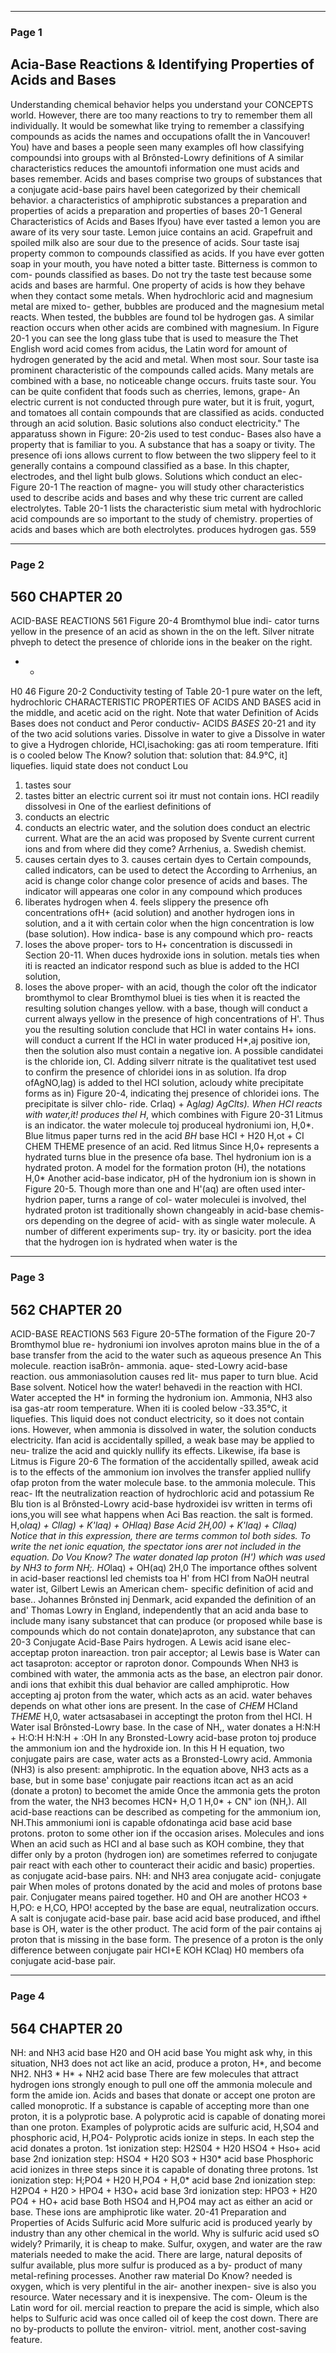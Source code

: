 

---

### Page 1

Acia-Base Reactions
&
Identifying Properties of
Acids and Bases
-
Understanding chemical behavior helps you understand your CONCEPTS
world. However, there are too many reactions to try to remember
them all individually. It would be somewhat like trying to remember a classifying compounds as acids
the names and occupations ofallt the in Vancouver! You) have and bases
a
people
seen many examples ofl how classifying compoundsi into groups with aI Brônsted-Lowry definitions of
A
similar characteristics reduces the amountofi information one must acids and bases
remember. Acids and bases comprise two groups of substances that a conjugate acid-base pairs
havel been categorized by their chemicall behavior.
a characteristics of amphiprotic
substances
a preparation and properties of
acids
a preparation and properties of
bases
20-1 General Characteristics
of Acids and Bases
Ifyou) have ever tasted a lemon you are aware of its very sour taste.
Lemon juice contains an acid. Grapefruit and spoiled milk also are
sour due to the presence of acids. Sour taste isaj property common to
compounds classified as acids. If you have ever gotten soap in your
mouth, you have noted a bitter taste. Bitterness is common to com-
pounds classified as bases. Do not try the taste test because some
acids and bases are harmful.
One property of acids is how they behave when they contact some
metals. When hydrochloric acid and magnesium metal are mixed to-
gether, bubbles are produced and the magnesium metal reacts. When
tested, the bubbles are found tol be hydrogen gas. A similar reaction
occurs when other acids are combined with magnesium. In Figure
20-1 you can see the long glass tube that is used to measure the
Thet English word acid comes from acidus, the Latin word for
amount of hydrogen generated by the acid and metal. When most
sour. Sour taste isa prominent characteristic of the compounds called acids. Many
metals are combined with a base, no noticeable change occurs.
fruits taste sour. You can be quite confident that foods such as cherries, lemons, grape-
An electric current is not conducted through pure water, but it is
fruit, yogurt, and tomatoes all contain compounds that are classified as acids.
conducted through an acid solution. Basic solutions also conduct
electricity." The apparatuss shown in Figure: 20-2is used to test conduc-
Bases also have a property that is familiar to you. A substance that has a soapy or
tivity. The presence ofi ions allows current to flow between the two
slippery feel to it generally contains a compound classified as a base. In this chapter,
electrodes, and thel light bulb glows. Solutions which conduct an elec- Figure 20-1 The reaction of magne-
you will study other characteristics used to describe acids and bases and why these
tric current are called electrolytes. Table 20-1 lists the characteristic sium metal with hydrochloric acid
compounds are so important to the study of chemistry.
properties of acids and bases which are both electrolytes.
produces hydrogen gas.
559


---

### Page 2

## 560 CHAPTER 20
ACID-BASE REACTIONS 561
Figure 20-4 Bromthymol blue indi-
cator turns yellow in the presence of
an acid as shown in the
on the left. Silver nitrate phveph to
detect the presence of chloride ions
in the beaker on the right.


- -
H0
46
Figure 20-2 Conductivity testing of Table 20-1
pure water on the left, hydrochloric CHARACTERISTIC PROPERTIES OF ACIDS AND BASES
acid in the middle, and acetic acid
on the right. Note that water
Definition of Acids Bases
does not conduct and Peror conductiv- ACIDS
$BASES$
20-21
and
ity of the two acid solutions varies. Dissolve in water to give a Dissolve in water to give a
Hydrogen chloride, HCl,isachoking: gas ati room temperature. Ifiti is o
cooled below
The
Know?
solution that:
solution that:
84.9°C, it] liquefies. liquid state does not conduct Lou
1. tastes sour
1. tastes bitter
an electric current soi itr must not contain ions. HCI readily dissolvesi in One of the earliest definitions of
2. conducts an electric
2. conducts an electric
water, and the solution does conduct an electric current. What are the an acid was proposed by Svente
current
current
ions and from where did they come?
Arrhenius, a. Swedish chemist.
3. causes certain dyes to 3. causes certain dyes to
Certain compounds, called indicators, can be used to detect the According to Arrhenius, an acid is
change color
change color
presence of acids and bases. The indicator will appearas one color in any compound which produces
4. liberates hydrogen when 4. feels slippery
the presence ofh concentrations ofH+ (acid solution) and another hydrogen ions in solution, and a
it with certain
color when the hign concentration is low (base solution). How indica- base is any compound which pro-
reacts
5. loses the above proper-
tors to H+ concentration is discussedi in Section 20-11. When duces hydroxide ions in solution.
metals
ties when iti is reacted
an indicator respond such as
blue is added to the HCI solution,
5. loses the above proper-
with an acid, though
the color oft the indicator bromthymol to clear Bromthymol bluei is
ties when it is reacted
the resulting solution
changes yellow.
with a base, though
will conduct a current
always yellow in the presence of high concentrations of H'. Thus you
the resulting solution
conclude that HCI in water contains H+ ions.
will conduct a current
If the HCI in water produced H*,aj positive ion, then the solution
also must contain a negative ion. A possible candidatei is the chloride
ion, CI. Adding silverr nitrate is the qualitativet test used to confirm the
presence of chloridei ions in as solution. Ifa drop ofAgNO,lag) is added
to thel HCI solution, acloudy white precipitate forms as in) Figure 20-4,
indicating thej presence of chloridei ions. The precipitate is silver chlo-
ride.
Crlaq) + Ag*lag) AgClts).
When HCI reacts with water,it! produces thel H*, which combines with
Figure 20-31 Litmus is an indicator.
the water molecule toj produceal hydroniumi ion, H,0*.
Blue litmus paper turns red in the
acid
$BH$
base
HCI + H20 H,ot + CI
CHEM THEME
presence of an acid. Red litmus
Since H,0+ represents a hydrated
turns blue in the presence ofa base.
Thel hydronium ion is a hydrated proton. A model for the formation proton (H), the notations H,0*
Another acid-base indicator, pH
of the hydronium ion is shown in Figure 20-5. Though more than one and H'(aq) are often used inter-
hydrion paper, turns a range of col-
water moleculei is involved, thel hydrated proton ist traditionally shown changeably in acid-base chemis-
ors depending on the degree of acid-
with as single water molecule. A number of different experiments sup- try.
ity or basicity.
port the idea that the hydrogen ion is hydrated when water is the


---

### Page 3

## 562 CHAPTER 20
ACID-BASE REACTIONS 563
Figure 20-5The formation of the
Figure 20-7 Bromthymol blue re-
hydroniumi ion involves aproton
mains blue in the of a base
transfer from the acid to the water
such as aqueous presence An
This
molecule. reaction isaBrôn-
ammonia. aque-
sted-Lowry acid-base reaction.
ous ammoniasolution causes red lit-
mus paper to turn blue.
Acid
Base
solvent. Noticel how the water! behavedi in the reaction with HCI. Water
accepted the H* in forming the hydronium ion.
Ammonia, NH3 also isa gas-atr room temperature. When iti is cooled
below -33.35°C, it liquefies. This liquid does not conduct electricity,
so it does not contain ions. However, when ammonia is dissolved in
water, the solution conducts electricity.
Ifan acid is accidentally spilled, a weak base may be applied to neu-
tralize the acid and quickly nullify its effects. Likewise, ifa base is Litmus is
Figure 20-6 The formation of the
accidentally spilled, aweak acid is to the effects of the
ammonium ion involves the transfer
applied nullify
ofap proton from the water molecule
base.
to the ammonia molecule. This reac-
Ift the neutralization reaction of hydrochloric acid and potassium Re
Blu
tion is al Brônsted-Lowry acid-base
hydroxidei isv written in terms ofi ions,you will see what happens when Aci
Bas
reaction.
the salt is formed.
H,o*laq) + Cllag) + K'laq) + OHlaq)
Base
Acid
2H,00) + K'laq) + Cllaq)
Notice that in this expression, there are terms common tol both sides.
To write the net ionic equation, the spectator ions arer not included in
the equation.
Do Vou Know? The water donated lap proton (H') which was used by NH3 to form NH;.
HO*laq) + OH(aq) 2H,0
The importance ofthes solvent in acid-baser reactionsl led chemists toa
H' from HCI from NaOH neutral water
ist, Gilbert Lewis an American chem- specific definition of acid and base.. Johannes Brônsted inj Denmark,
acid expanded the definition of an and' Thomas Lowry in England, independently
that an acid
anda base to include many isany substancet that can produce (or
proposed while base is
compounds which do not contain
donate)aproton,
any substance that can
20-3 Conjugate Acid-Base Pairs
hydrogen. A Lewis acid isane elec-
acceptap proton inareaction.
tron pair acceptor; al Lewis base is Water can act tasaproton: acceptor or raproton donor. Compounds
When NH3 is combined with water, the ammonia acts as the base,
an electron pair donor.
andi ions that exhibit this dual behavior are called amphiprotic. How
accepting aj proton from the water, which acts as an acid.
water behaves depends on what other ions are present. In the case of
$CHEM$
HCland
$THEME$
H,0, water actsasabasei in acceptingt the proton from thel HCI.
H
Water isal Brônsted-Lowry base. In the case of NH,, water donates a
H:N:H + H:O:H H:N:H + :OH
In any Bronsted-Lowry acid-base
proton toj produce the ammonium ion and the hydroxide ion. In this
H
H
equation, two conjugate pairs are
case, water acts as a Bronsted-Lowry acid. Ammonia (NH3) is also
present:
amphiprotic. In the equation above, NH3 acts as a base, but in some
base'
conjugate pair
reactions itcan act as an acid (donate a proton) to becomet the amide
Once the ammonia gets the proton from the water, the NH3 becomes HCN+ H,O 1 H,0* + CN"
ion (NH,). All acid-base reactions can be described as competing for
the ammonium ion, NH.This ammoniumi ioni is capable ofdonatinga acid base acid base
protons.
proton to some other ion if the occasion arises. Molecules and ions
When an acid such as HCI and al base such as KOH combine, they
that differ only by a proton (hydrogen ion) are sometimes referred to
conjugate pair
react with each other to counteract their acidic and basic) properties.
as conjugate acid-base pairs. NH: and NH3 area conjugate acid-
conjugate pair
When moles of protons donated by the acid and moles of protons
base pair. Conjugater means paired together. H0 and OH are another HCO3 + H,PO: e H,CO, HPO!
accepted by the base are equal, neutralization occurs. A salt is
conjugate acid-base pair.
base acid acid base
produced, and ifthel base is OH, water is the other product.
The acid form of the pair contains aj proton that is missing in the
base form. The presence of a proton is the only difference between conjugate pair
HCI+E KOH KClaq) H0
members ofa conjugate acid-base pair.


---

### Page 4

## 564 CHAPTER 20
NH: and NH3
acid
base
H20 and OH
acid
base
You might ask why, in this situation, NH3 does not act like an acid,
produce a proton, H*, and become NH2.
NH3 * H* + NH2
acid
base
There are few molecules that attract hydrogen ions strongly enough
to pull one off the ammonia molecule and form the amide ion.
Acids and bases that donate or accept one proton are called
monoprotic. If a substance is capable of accepting more than one
proton, it is a polyprotic base. A polyprotic acid is capable of donating
morei than one proton. Examples of polyprotic acids are sulfuric acid,
H,SO4 and phosphoric acid, H,PO4-
Polyprotic acids ionize in steps. In each step the acid donates a
proton.
1st ionization step: H2S04 + H20
HSO4 + Hso+
acid
base
2nd ionization step: HSO4 + H20
SO3 + H30*
acid
base
Phosphoric acid ionizes in three steps since it is capable of donating
three protons.
1st ionization step: H;PO4 + H20
H,PO4 + H,0*
acid
base
2nd ionization step: H2PO4 + H20 > HPO4 + H3O+
acid
base
3rd ionization step: HPO3 + H20
PO4 + HO+
acid
base
Both HSO4 and H,PO4 may act as either an acid or base. These ions
are amphiprotic like water.
20-41 Preparation and Properties
of Acids
Sulfuric acid More sulfuric acid is produced yearly by industry
than any other chemical in the world. Why is sulfuric acid used sO
widely? Primarily, it is cheap to make. Sulfur, oxygen, and water are
the raw materials needed to make the acid. There are large, natural
deposits of sulfur available, plus more sulfur is produced as a by-
product of many metal-refining processes. Another raw material
Do
Know?
needed is oxygen, which is very plentiful in the air- another inexpen-
sive
is
also
you
resource. Water necessary and it is inexpensive. The com-
Oleum is the Latin word for oil.
mercial reaction to prepare the acid is simple, which also helps to
Sulfuric acid was once called oil of keep the cost down. There are no by-products to pollute the environ-
vitriol.
ment, another cost-saving feature.